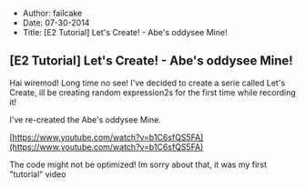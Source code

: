 - Author: failcake
- Date: 07-30-2014
- Title: [E2 Tutorial] Let's Create! - Abe's oddysee Mine!

## [E2 Tutorial] Let's Create! - Abe's oddysee Mine!

Hai wiremod! Long time no see!
I've decided to create a serie called Let's Create, ill be creating random expression2s for the first time while recording it!

I've re-created the Abe's oddysee Mine.

[https://www.youtube.com/watch?v=b1C6sfQS5FA](https://www.youtube.com/watch?v=b1C6sfQS5FA)

The code might not be optimized! Im sorry about that, it was my first "tutorial" video
